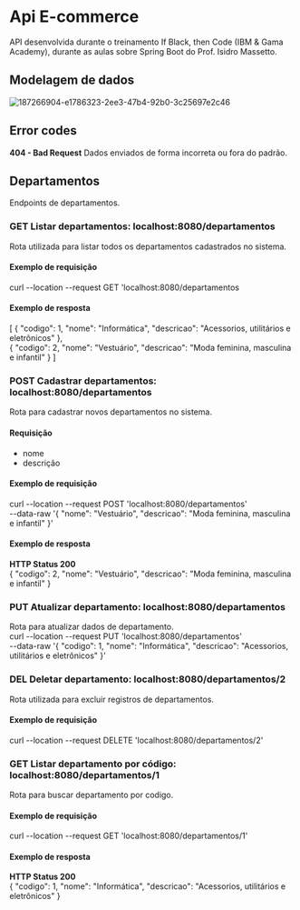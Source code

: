 # Api E-commerce
API desenvolvida durante o treinamento If Black, then Code (IBM & Gama Academy), durante as aulas sobre Spring Boot do Prof. Isidro Massetto.

## Modelagem de dados
![187266904-e1786323-2ee3-47b4-92b0-3c25697e2c46](https://user-images.githubusercontent.com/91769337/192124731-f1f59884-4dff-4834-974f-f766c56a7a16.png)

## Error codes
**404 - Bad Request**
Dados enviados de forma incorreta ou fora do padrão.

## Departamentos
Endpoints de departamentos.

### GET Listar departamentos: localhost:8080/departamentos
Rota utilizada para listar todos os departamentos cadastrados no sistema.

#### Exemplo de requisição
curl --location --request GET 'localhost:8080/departamentos

#### Exemplo de resposta
[
{
"codigo": 1,
"nome": "Informática",
"descricao": "Acessorios, utilitários e eletrônicos"
},<br>
{
"codigo": 2,
"nome": "Vestuário",
"descricao": "Moda feminina, masculina e infantil"
}
]

### POST Cadastrar departamentos: localhost:8080/departamentos
Rota para cadastrar novos departamentos no sistema.

#### Requisição
* nome
* descrição

#### Exemplo de requisição
curl --location --request POST 'localhost:8080/departamentos' \
--data-raw '{
        "nome": "Vestuário",
        "descricao": "Moda feminina, masculina e infantil"
    }'
    
#### Exemplo de resposta
**HTTP Status 200** <br>
{
"codigo": 2,
"nome": "Vestuário",
"descricao": "Moda feminina, masculina e infantil"
}

### PUT Atualizar departamento: localhost:8080/departamentos
Rota para atualizar dados de departamento.<br>
curl --location --request PUT 'localhost:8080/departamentos' \
--data-raw '{
    "codigo": 1,
    "nome": "Informática",
    "descricao": "Acessorios, utilitários e eletrônicos"
}'

### DEL Deletar departamento: localhost:8080/departamentos/2
Rota utilizada para excluir registros de departamentos.

#### Exemplo de requisição
curl --location --request DELETE 'localhost:8080/departamentos/2'

### GET Listar departamento por código: localhost:8080/departamentos/1
Rota para buscar departamento por codigo.

#### Exemplo de requisição
curl --location --request GET 'localhost:8080/departamentos/1'

#### Exemplo de resposta
**HTTP Status 200** <br>
{
  "codigo": 1,
  "nome": "Informática",
  "descricao": "Acessorios, utilitários e eletrônicos"
}

